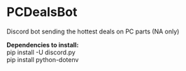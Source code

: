 # PCDealsBot
Discord bot sending the hottest deals on PC parts (NA only)

**Dependencies to install:**  
pip install -U discord.py  
pip install python-dotenv  